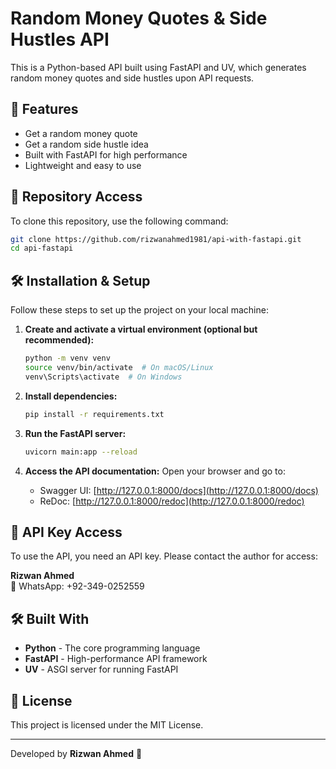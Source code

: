 # Random Money Quotes & Side Hustles API

This is a Python-based API built using FastAPI and UV, which generates random money quotes and side hustles upon API requests.

## 🚀 Features
- Get a random money quote
- Get a random side hustle idea
- Built with FastAPI for high performance
- Lightweight and easy to use

## 📂 Repository Access
To clone this repository, use the following command:
```bash
git clone https://github.com/rizwanahmed1981/api-with-fastapi.git
cd api-fastapi
```

## 🛠 Installation & Setup
Follow these steps to set up the project on your local machine:

1. **Create and activate a virtual environment (optional but recommended):**
   ```bash
   python -m venv venv
   source venv/bin/activate  # On macOS/Linux
   venv\Scripts\activate  # On Windows
   ```

2. **Install dependencies:**
   ```bash
   pip install -r requirements.txt
   ```

3. **Run the FastAPI server:**
   ```bash
   uvicorn main:app --reload
   ```

4. **Access the API documentation:**
   Open your browser and go to:
   - Swagger UI: [http://127.0.0.1:8000/docs](http://127.0.0.1:8000/docs)
   - ReDoc: [http://127.0.0.1:8000/redoc](http://127.0.0.1:8000/redoc)

## 🔑 API Key Access
To use the API, you need an API key. Please contact the author for access:

**Rizwan Ahmed**  
📱 WhatsApp: +92-349-0252559

## 🛠 Built With
- **Python** - The core programming language
- **FastAPI** - High-performance API framework
- **UV** - ASGI server for running FastAPI

## 📜 License
This project is licensed under the MIT License.

---
Developed by **Rizwan Ahmed** 🚀

